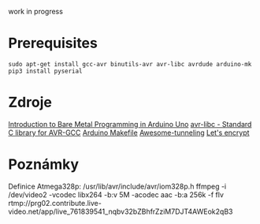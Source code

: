 work in progress

# Prerequisites

`sudo apt-get install gcc-avr binutils-avr avr-libc avrdude arduino-mk`
`pip3 install pyserial`

# Zdroje

[Introduction to Bare Metal Programming in Arduino Uno](https://create.arduino.cc/projecthub/milanistef/introduction-to-bare-metal-programming-in-arduino-uno-f3e2b4)
[avr-libc - Standard C library for AVR-GCC](https://www.nongnu.org/avr-libc/user-manual/modules.html)
[Arduino Makefile](https://github.com/sudar/Arduino-Makefile)
[Awesome-tunneling](https://github.com/anderspitman/awesome-tunneling)
[Let's encrypt](https://certbot.eff.org/instructions?ws=nginx&os=debianbuster)

# Poznámky

Definice Atmega328p: /usr/lib/avr/include/avr/iom328p.h
ffmpeg -i /dev/video2  -vcodec libx264 -b:v 5M -acodec aac -b:a 256k -f flv rtmp://prg02.contribute.live-video.net/app/live_761839541_nqbv32bZBhfrZziM7DJT4AWEok2qB3